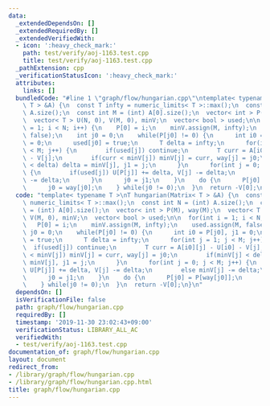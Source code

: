 ```yaml
---
data:
  _extendedDependsOn: []
  _extendedRequiredBy: []
  _extendedVerifiedWith:
  - icon: ':heavy_check_mark:'
    path: test/verify/aoj-1163.test.cpp
    title: test/verify/aoj-1163.test.cpp
  _pathExtension: cpp
  _verificationStatusIcon: ':heavy_check_mark:'
  attributes:
    links: []
  bundledCode: "#line 1 \"graph/flow/hungarian.cpp\"\ntemplate< typename T >\nT hungarian(Matrix<\
    \ T > &A) {\n  const T infty = numeric_limits< T >::max();\n  const int N = (int)\
    \ A.size();\n  const int M = (int) A[0].size();\n  vector< int > P(M), way(M);\n\
    \  vector< T > U(N, 0), V(M, 0), minV;\n  vector< bool > used;\n\n  for(int i\
    \ = 1; i < N; i++) {\n    P[0] = i;\n    minV.assign(M, infty);\n    used.assign(M,\
    \ false);\n    int j0 = 0;\n    while(P[j0] != 0) {\n      int i0 = P[j0], j1\
    \ = 0;\n      used[j0] = true;\n      T delta = infty;\n      for(int j = 1; j\
    \ < M; j++) {\n        if(used[j]) continue;\n        T curr = A[i0][j] - U[i0]\
    \ - V[j];\n        if(curr < minV[j]) minV[j] = curr, way[j] = j0;\n        if(minV[j]\
    \ < delta) delta = minV[j], j1 = j;\n      }\n      for(int j = 0; j < M; j++)\
    \ {\n        if(used[j]) U[P[j]] += delta, V[j] -= delta;\n        else minV[j]\
    \ -= delta;\n      }\n      j0 = j1;\n    }\n    do {\n      P[j0] = P[way[j0]];\n\
    \      j0 = way[j0];\n    } while(j0 != 0);\n  }\n  return -V[0];\n}\n"
  code: "template< typename T >\nT hungarian(Matrix< T > &A) {\n  const T infty =\
    \ numeric_limits< T >::max();\n  const int N = (int) A.size();\n  const int M\
    \ = (int) A[0].size();\n  vector< int > P(M), way(M);\n  vector< T > U(N, 0),\
    \ V(M, 0), minV;\n  vector< bool > used;\n\n  for(int i = 1; i < N; i++) {\n \
    \   P[0] = i;\n    minV.assign(M, infty);\n    used.assign(M, false);\n    int\
    \ j0 = 0;\n    while(P[j0] != 0) {\n      int i0 = P[j0], j1 = 0;\n      used[j0]\
    \ = true;\n      T delta = infty;\n      for(int j = 1; j < M; j++) {\n      \
    \  if(used[j]) continue;\n        T curr = A[i0][j] - U[i0] - V[j];\n        if(curr\
    \ < minV[j]) minV[j] = curr, way[j] = j0;\n        if(minV[j] < delta) delta =\
    \ minV[j], j1 = j;\n      }\n      for(int j = 0; j < M; j++) {\n        if(used[j])\
    \ U[P[j]] += delta, V[j] -= delta;\n        else minV[j] -= delta;\n      }\n\
    \      j0 = j1;\n    }\n    do {\n      P[j0] = P[way[j0]];\n      j0 = way[j0];\n\
    \    } while(j0 != 0);\n  }\n  return -V[0];\n}\n"
  dependsOn: []
  isVerificationFile: false
  path: graph/flow/hungarian.cpp
  requiredBy: []
  timestamp: '2019-11-30 23:02:43+09:00'
  verificationStatus: LIBRARY_ALL_AC
  verifiedWith:
  - test/verify/aoj-1163.test.cpp
documentation_of: graph/flow/hungarian.cpp
layout: document
redirect_from:
- /library/graph/flow/hungarian.cpp
- /library/graph/flow/hungarian.cpp.html
title: graph/flow/hungarian.cpp
---
```

